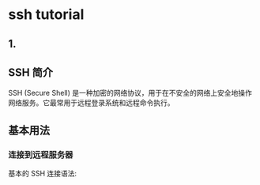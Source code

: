 # ssh tutorial

## 1.
## SSH 简介

SSH (Secure Shell) 是一种加密的网络协议，用于在不安全的网络上安全地操作网络服务。它最常用于远程登录系统和远程命令执行。

## 基本用法

### 连接到远程服务器

基本的 SSH 连接语法:
